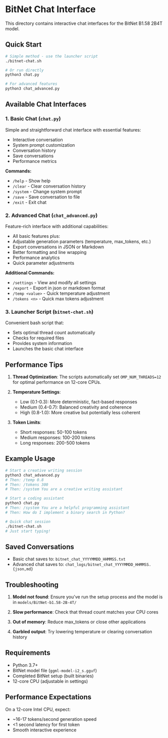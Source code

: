 # BitNet Chat Interface

This directory contains interactive chat interfaces for the BitNet B1.58 2B4T model.

## Quick Start

```bash
# Simple method - use the launcher script
./bitnet-chat.sh

# Or run directly
python3 chat.py

# For advanced features
python3 chat_advanced.py
```

## Available Chat Interfaces

### 1. Basic Chat (`chat.py`)
Simple and straightforward chat interface with essential features:
- Interactive conversation
- System prompt customization
- Conversation history
- Save conversations
- Performance metrics

**Commands:**
- `/help` - Show help
- `/clear` - Clear conversation history
- `/system` - Change system prompt
- `/save` - Save conversation to file
- `/exit` - Exit chat

### 2. Advanced Chat (`chat_advanced.py`)
Feature-rich interface with additional capabilities:
- All basic features plus:
- Adjustable generation parameters (temperature, max_tokens, etc.)
- Export conversations in JSON or Markdown
- Better formatting and line wrapping
- Performance analytics
- Quick parameter adjustments

**Additional Commands:**
- `/settings` - View and modify all settings
- `/export` - Export in json or markdown format
- `/temp <value>` - Quick temperature adjustment
- `/tokens <n>` - Quick max tokens adjustment

### 3. Launcher Script (`bitnet-chat.sh`)
Convenient bash script that:
- Sets optimal thread count automatically
- Checks for required files
- Provides system information
- Launches the basic chat interface

## Performance Tips

1. **Thread Optimization**: The scripts automatically set `OMP_NUM_THREADS=12` for optimal performance on 12-core CPUs.

2. **Temperature Settings**:
   - Low (0.1-0.3): More deterministic, fact-based responses
   - Medium (0.4-0.7): Balanced creativity and coherence
   - High (0.8-1.0): More creative but potentially less coherent

3. **Token Limits**:
   - Short responses: 50-100 tokens
   - Medium responses: 100-200 tokens
   - Long responses: 200-500 tokens

## Example Usage

```bash
# Start a creative writing session
python3 chat_advanced.py
# Then: /temp 0.8
# Then: /tokens 300
# Then: /system You are a creative writing assistant

# Start a coding assistant
python3 chat.py
# Then: /system You are a helpful programming assistant
# Then: How do I implement a binary search in Python?

# Quick chat session
./bitnet-chat.sh
# Just start typing!
```

## Saved Conversations

- Basic chat saves to: `bitnet_chat_YYYYMMDD_HHMMSS.txt`
- Advanced chat saves to: `chat_logs/bitnet_chat_YYYYMMDD_HHMMSS.{json,md}`

## Troubleshooting

1. **Model not found**: Ensure you've run the setup process and the model is in `models/BitNet-b1.58-2B-4T/`

2. **Slow performance**: Check that thread count matches your CPU cores

3. **Out of memory**: Reduce max_tokens or close other applications

4. **Garbled output**: Try lowering temperature or clearing conversation history

## Requirements

- Python 3.7+
- BitNet model file (`ggml-model-i2_s.gguf`)
- Completed BitNet setup (built binaries)
- 12-core CPU (adjustable in settings)

## Performance Expectations

On a 12-core Intel CPU, expect:
- ~16-17 tokens/second generation speed
- <1 second latency for first token
- Smooth interactive experience